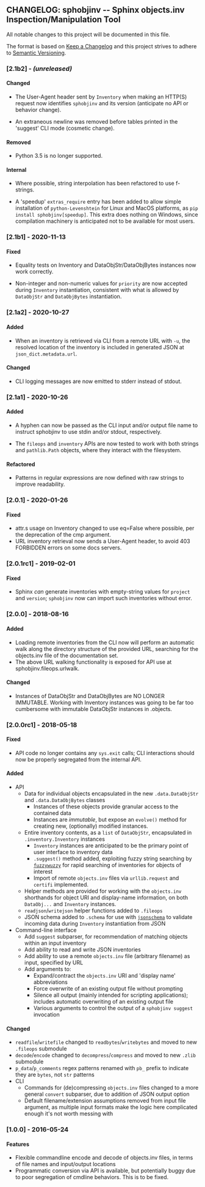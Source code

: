 ## CHANGELOG: sphobjinv -- Sphinx objects.inv Inspection/Manipulation Tool

All notable changes to this project will be documented in this file.

The format is based on [Keep a Changelog](http://keepachangelog.com/en/1.0.0/)
and this project strives to adhere to
[Semantic Versioning](http://semver.org/spec/v2.0.0.html).


### [2.1b2] - *(unreleased)*

#### Changed

 * The User-Agent header sent by `Inventory` when making an HTTP(S) request
   now identifies `sphobjinv` and its version (anticipate no API or
   behavior change).

 * An extraneous newline was removed before tables printed in the 
   'suggest' CLI mode (cosmetic change).

#### Removed

 * Python 3.5 is no longer supported.

#### Internal

 * Where possible, string interpolation has been refactored to use
   f-strings.

 * A 'speedup' `extras_require` entry has been added to allow simple installation
   of `python-Levenshtein` for Linux and MacOS platforms, as
   `pip install sphobjinv[speedup]`. This extra does nothing on Windows, since
   compilation machinery is anticipated not to be available for most users.


### [2.1b1] - 2020-11-13

#### Fixed

 * Equality tests on Inventory and DataObjStr/DataObjBytes instances
   now work correctly.

 * Non-integer and non-numeric values for `priority` are now accepted
   during `Inventory` instantiation, consistent with what is allowed
   by `DataObjStr` and `DataObjBytes` instantiation.


### [2.1a2] - 2020-10-27

#### Added

 * When an inventory is retrieved via CLI from a remote URL with `-u`,
   the resolved location of the inventory is included in generated JSON
   at `json_dict.metadata.url`.

#### Changed

 * CLI logging messages are now emitted to stderr instead of stdout.


### [2.1a1] - 2020-10-26

#### Added

 * A hyphen can now be passed as the CLI input and/or output file name
   to instruct sphobjinv to use stdin and/or stdout, respectively.

 * The `fileops` and `inventory` APIs are now tested to work with
   both strings and `pathlib.Path` objects, where they interact
   with the filesystem.

#### Refactored

 * Patterns in regular expressions are now defined with raw strings
   to improve readability.


### [2.0.1] - 2020-01-26

#### Fixed

 * attr.s usage on Inventory changed to use eq=False where possible,
   per the deprecation of the cmp argument.
 * URL inventory retrieval now sends a User-Agent header, to avoid
   403 FORBIDDEN errors on some docs servers.


### [2.0.1rc1] - 2019-02-01

#### Fixed

 * Sphinx *can* generate inventories with empty-string values for
   `project` and `version`; `sphobjinv` now can import such
   inventories without error.


### [2.0.0] - 2018-08-16

#### Added

 * Loading remote inventories from the CLI now will
   perform an automatic walk along the directory structure of the
   provided URL, searching for the objects.inv file of the
   documentation set.
 * The above URL walking functionality is exposed for API use
   at sphobjinv.fileops.urlwalk.

#### Changed

 * Instances of DataObjStr and DataObjBytes are NO LONGER IMMUTABLE.
   Working with Inventory instances was going to be far too cumbersome
   with immutable DataObjStr instances in .objects.


### [2.0.0rc1] - 2018-05-18

#### Fixed

 * API code no longer contains any `sys.exit` calls;
   CLI interactions should now be properly segregated from the internal API.

#### Added

 * API
   * Data for individual objects encapsulated in the new `.data.DataObjStr` and `.data.DataObjBytes` classes
     * Instances of these objects provide granular access to the contained data
     * Instances are *immutable*, but expose an `evolve()` method for creating new, (optionally) modified instances.
   * Entire inventory contents, as a `list` of `DataObjStr`, encapsulated in `.inventory.Inventory` instances
     * `Inventory` instances are anticipated to be the primary point of user interface to inventory data
     * `.suggest()` method added, exploiting fuzzy string searching by [`fuzzywuzzy`](https://pypi.org/project/fuzzywuzzy) for rapid searching of inventories for objects of interest
     * Import of remote `objects.inv` files via `urllib.request` and `certifi` implemented.
   * Helper methods are provided for working with the `objects.inv` shorthands for object URI and display-name information, on both `DataObj...` and `Inventory` instances.
   * `readjson`/`writejson` helper functions added to `.fileops`
   * JSON schema added to `.schema` for use with [`jsonschema`](https://pypi.org/project/jsonschema) to validate incoming data during `Inventory` instantiation from  JSON
 * Command-line interface
   * Add `suggest` subparser, for recommendation of matching objects within an input inventory
   * Add ability to read and write JSON inventories
   * Add ability to use a remote `objects.inv` file (arbitrary filename) as input, specified by URL
   * Add arguments to:
     * Expand/contract the `objects.inv` URI and 'display name' abbreviations
     * Force overwrite of an existing output file without prompting
     * Silence all output (mainly intended for scripting applications); includes automatic overwriting of an existing output file
     * Various arguments to control the output of a `sphobjinv suggest` invocation

#### Changed

 * `readfile`/`writefile` changed to `readbytes`/`writebytes`
   and moved to new `.fileops` submodule
 * `decode`/`encode` changed to `decompress`/`compress` and moved to new `.zlib` submodule
 * `p_data`/`p_comments` regex patterns renamed with `pb_` prefix to indicate they are `bytes`, not `str` patterns
 * CLI
   * Commands for (de)compressing `objects.inv` files changed to a more general `convert` subparser, due to addition of JSON output option
   * Default filename/extension assumptions removed from input file argument, as multiple input formats make the logic here complicated enough it's not worth messing with

### [1.0.0] - 2016-05-24

#### Features

 * Flexible commandline encode and decode of objects.inv
   files, in terms of file names and input/output locations
 * Programmatic conversion via API is available, but
   potentially buggy due to poor segregation of cmdline
   behaviors. This is to be fixed.

